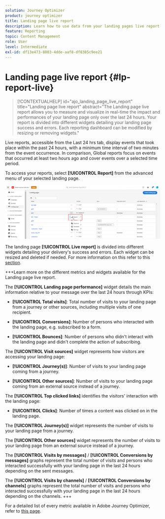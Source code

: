 ```yaml
---
solution: Journey Optimizer
product: journey optimizer
title: Landing page live report
description: Learn how to use data from your landing pages live report
feature: Reporting
topic: Content Management
role: User
level: Intermediate
exl-id: df13e473-8003-4dde-aaf8-df8385c9ee21
---
```

# Landing page live report {#lp-report-live}

>[!CONTEXTUALHELP]
>id="ajo_landing_page_live_report"
>title="Landing page live report"
>abstract="The Landing page live report allows you to measure and visualize in real-time the impact and performances of your landing page only over the last 24 hours. Your report is divided into different widgets detailing your landing page success and errors. Each reporting dashboard can be modified by resizing or removing widgets."

Live reports, accessible from the Last 24 hrs tab, display events that took place within the past 24 hours, with a minimum time interval of two minutes from the event occurrence. In comparison, Global reports focus on events that occurred at least two hours ago and cover events over a selected time period. 

To access your reports, select **[!UICONTROL Report]** from the advanced menu of your selected landing page.

![](assets/landing_page_report.png)

The landing page **[!UICONTROL Live report]** is divided into different widgets detailing your delivery's success and errors. Each widget can be resized and deleted if needed. For more information on this refer to this [section](live-report.md).

+++Learn more on the different metrics and widgets available for the Landing page live report.

The **[!UICONTROL Landing page performance]** widget details the main information relative to your message over the last 24 hours through KPIs:

* **[!UICONTROL Total visits]**: Total number of visits to your landing page from a journey or other sources, including multiple visits of one recipient. 

* **[!UICONTROL Conversions]**: Number of persons who interacted with the landing page, e.g. subscribed to a form. 

* **[!UICONTROL Bounces]**: Number of persons who didn't interact with the landing page and didn't complete the action of subscribing.

The **[!UICONTROL Visit sources]** widget represents how visitors are accessing your landing page:

* **[!UICONTROL Journey(s)]**: Number of visits to your landing page coming from a journey.

* **[!UICONTROL Other sources]**: Number of visits to your landing page coming from an external source instead of a journey.

The **[!UICONTROL Top clicked links]** identifies the visitors' interaction with the landing page:

* **[!UICONTROL Clicks]**: Number of times a content was clicked on in the landing page.

The **[!UICONTROL Journey(s)]** widget represents the number of visits to your landing page from a journey.

The **[!UICONTROL Other sources]** widget represents the number of visits to your landing page from an external source instead of a journey.

The **[!UICONTROL Visits by messages]** / **[!UICONTROL Conversions by messages]** graphs represent the total number of visits and persons who interacted successfully with your landing page in the last 24 hours depending on the sent messages.

The **[!UICONTROL Visits by channels]** / **[!UICONTROL Conversions by channels]** graphs represent the total number of visits and persons who interacted successfully with your landing page in the last 24 hours depending on the channels.
+++

For a detailed list of every metric available in Adobe Journey Optimizer, refer to [this page](live-report.md#list-of-components-live).
